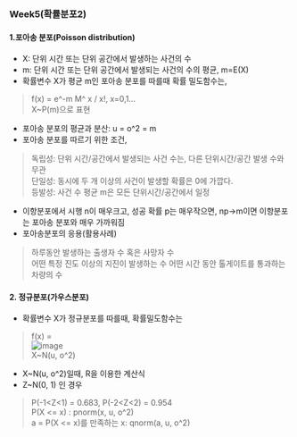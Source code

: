 ### Week5(확률분포2)

#### 1.포아송 분포(Poisson distribution)  
- X: 단위 시간 또는 단위 공간에서 발생하는 사건의 수  
- m: 단위 시간 또는 단위 공간에서 발생되는 사건의 수의 평균, m=E(X)  
- 확률변수 X가 평균 m인 포아송 분포를 따를때 확률 밀도함수는,  
> f(x) = e^-m M^ x / x!, x=0,1...  
>X~P(m)으로 표현  
- 포아송 분포의 평균과 분산: u = o^2 = m  
- 포아송 분포를 따르기 위한 조건,  
> 독립성: 단위 시간/공간에서 발생되는 사건 수는, 다른 단위시간/공간 발생 수와 무관  
> 단일성: 동시에 두 개 이상의 사건이 발생할 확률은 0에 가깝다.  
> 등발성: 사건 수 평균 m은 모든 단위시간/공간에서 일정  
- 이항분포에서 시행 n이 매우크고, 성공 확률 p는 매우작으면, np->m이면 이항분포는 포아송 분포와 매우 가까워짐  
- 포아송분포의 응용(활용사례)  
> 하루동안 발생하는 출생자 수 혹은 사망자 수  
> 어떤 특정 진도 이상의 지진이 발생하는 수 
> 어떤 시간 동안 톨게이트를 통과하는 차량의 수  

#### 2. 정규분포(가우스분포)
- 확률변수 X가 정규분포를 따를때, 확률밀도함수는  
> f(x) =   
![image](https://user-images.githubusercontent.com/45334819/100022997-87b01c00-2e27-11eb-8f8f-c8ff0ebf53b3.png)  
> X~N(u, o^2)  
- X~N(u, o^2)일때, R을 이용한 계산식  
- Z~N(0, 1) 인 경우  
> P(-1<Z<1) = 0.683, P(-2<Z<2) = 0.954  
> P(X <= x) : pnorm(x, u, o^2)  
> a = P(X <= x)를 만족하는 x: qnorm(a, u, o^2)  